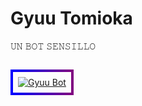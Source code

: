 # Gyuu Tomioka 
𝚄𝙽 𝙱𝙾𝚃 𝚂𝙴𝙽𝚂𝙸𝙻𝙻𝙾


<p align="center" style="display: inline-block; padding: 8px; border: 4px solid; border-image-slice: 1; border-width: 4px; border-image-source: linear-gradient(to right, blue, purple); border-radius: 8px;">
  <a href="https://postimg.cc/k22XsX2X">
    <img src="https://i.postimg.cc/YC3Gpvkg/Polish-20250918-124716761.jpg" alt="Gyuu Bot" style="max-width:100%; display: block;" />
  </a>
</p>